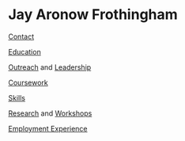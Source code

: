 # Jay Aronow Frothingham
[Contact](./blocks/contact_block.md)

[Education](./blocks/education_block.md)

[Outreach](./blocks/outreach_block.md) and [Leadership](./blocks/leadership_block.md)

[Coursework](./blocks/coursework_block.md)

[Skills](./blocks/skills_block.md)

[Research](./blocks/research_block.md) and [Workshops](./blocks/workshops_block.md)

[Employment Experience](./blocks/experience_block.md)
